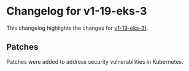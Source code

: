 # Changelog for v1-19-eks-3

This changelog highlights the changes for [v1-19-eks-3)](https://github.com/aws/eks-distro/tree/v1-19-eks-3).

## Patches

Patches were added to address security vulnerabilities in Kubernetes.
